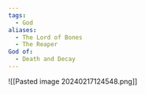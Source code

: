 ```yaml
---
tags:
  - God
aliases:
  - The Lord of Bones
  - The Reaper
God of:
  - Death and Decay
---
```


![[Pasted image 20240217124548.png]]
